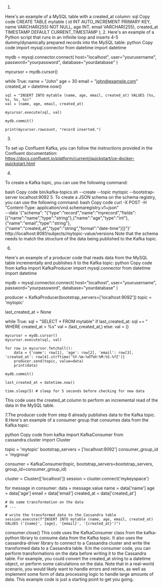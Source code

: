 1.
Here's an example of a MySQL table with a created_at column:
sql
Copy code
CREATE TABLE mytable (
  id INT AUTO_INCREMENT PRIMARY KEY,
  name VARCHAR(255) NOT NULL,
  age INT,
  email VARCHAR(255),
  created_at TIMESTAMP DEFAULT CURRENT_TIMESTAMP
);
2.
Here's an example of a Python script that runs in an infinite loop and inserts 4-5 dummy/dynamically prepared records into the MySQL table:
python
Copy code
import mysql.connector
from datetime import datetime

mydb = mysql.connector.connect(
  host="localhost",
  user="yourusername",
  password="yourpassword",
  database="yourdatabase"
)

mycursor = mydb.cursor()

while True:
    name = "John"
    age = 30
    email = "john@example.com"
    created_at = datetime.now()

    sql = "INSERT INTO mytable (name, age, email, created_at) VALUES (%s, %s, %s, %s)"
    val = (name, age, email, created_at)

    mycursor.execute(sql, val)

    mydb.commit()

    print(mycursor.rowcount, "record inserted.")
3.
To set up Confluent Kafka, you can follow the instructions provided in the Confluent documentation: https://docs.confluent.io/platform/current/quickstart/ce-docker-quickstart.html

4.
To create a Kafka topic, you can use the following command:

bash
Copy code
bin/kafka-topics.sh --create --topic mytopic --bootstrap-server localhost:9092
5.
To create a JSON schema on the schema registry, you can use the following command:
bash
Copy code
curl -X POST -H "Content-Type: application/vnd.schemaregistry.v1+json" \
  --data '{"schema": "{\"type\":\"record\",\"name\":\"myrecord\",\"fields\":[{\"name\":\"name\",\"type\":\"string\"},{\"name\":\"age\",\"type\":\"int\"},{\"name\":\"email\",\"type\":\"string\"},{\"name\":\"created_at\",\"type\":\"string\",\"format\":\"date-time\"}]}"}' \
  http://localhost:8081/subjects/mytopic-value/versions
Note that the schema needs to match the structure of the data being published to the Kafka topic.

6.
Here's an example of a producer code that reads data from the MySQL table incrementally and publishes it to the Kafka topic:
python
Copy code
from kafka import KafkaProducer
import mysql.connector
from datetime import datetime

mydb = mysql.connector.connect(
  host="localhost",
  user="yourusername",
  password="yourpassword",
  database="yourdatabase"
)

producer = KafkaProducer(bootstrap_servers=['localhost:9092'])
topic = 'mytopic'

last_created_at = None

while True:
    sql = "SELECT * FROM mytable"
    if last_created_at:
        sql += " WHERE created_at > %s"
        val = (last_created_at,)
    else:
        val = ()

    mycursor = mydb.cursor()
    mycursor.execute(sql, val)

    for row in mycursor.fetchall():
        data = {'name': row[1], 'age': row[2], 'email': row[3], 'created_at': row[4].strftime('%Y-%m-%dT%H:%M:%S.%fZ')}
        producer.send(topic, value=data)
        print(data)

    mydb.commit()

    last_created_at = datetime.now()

    time.sleep(5) # sleep for 5 seconds before checking for new data
This code uses the created_at column to perform an incremental read of the data in the MySQL table. 

7.The producer code from step 6 already publishes data to the Kafka topic.
8.Here's an example of a consumer group that consumes data from the Kafka topic:

python
Copy code
from kafka import KafkaConsumer
from cassandra.cluster import Cluster

topic = 'mytopic'
bootstrap_servers = ['localhost:9092']
consumer_group_id = 'mygroup'

consumer = KafkaConsumer(topic, bootstrap_servers=bootstrap_servers, group_id=consumer_group_id)

cluster = Cluster(['localhost'])
session = cluster.connect('mykeyspace')

for message in consumer:
    data = message.value
    name = data['name']
    age = data['age']
    email = data['email']
    created_at = data['created_at']

    # do some transformation on the data
    # ...

    # write the transformed data to the Cassandra table
    session.execute(f"INSERT INTO mytable (name, age, email, created_at) VALUES ('{name}', {age}, '{email}', '{created_at}')")

consumer.close()
This code uses the KafkaConsumer class from the kafka-python library to consume data from the Kafka topic. It also uses the cassandra-driver library to connect to a Cassandra cluster and write the transformed data to a Cassandra table.
9.In the consumer code, you can perform transformations on the data before writing it to the Cassandra table. For example, you could convert the created_at string to a datetime object, or perform some calculations on the data.
Note that in a real-world scenario, you would likely want to handle errors and retries, as well as implement some form of data processing logic to handle large amounts of data. This example code is just a starting point to get you going.
